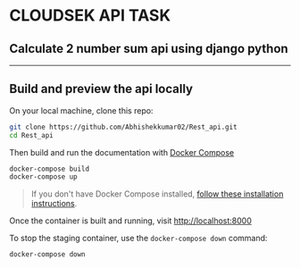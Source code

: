 # CLOUDSEK API TASK
## Calculate 2 number sum api using django python
---
## Build and preview the api locally

On your local machine, clone this repo:

```bash
git clone https://github.com/Abhishekkumar02/Rest_api.git
cd Rest_api
```
Then build and run the documentation with [Docker Compose](https://docs.docker.com/compose/)

```bash
docker-compose build
docker-compose up
```
> If you don't have Docker Compose installed, [follow these installation instructions](https://docs.docker.com/compose/install/).

Once the container is built and running, visit [http://localhost:8000](http://localhost:8000)

To stop the staging container, use the `docker-compose down` command:

```bash
docker-compose down
```
